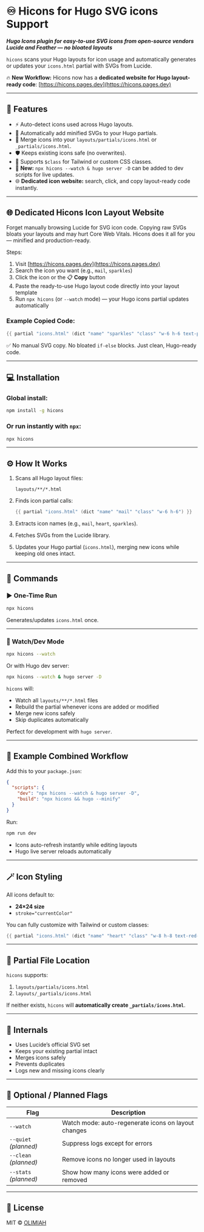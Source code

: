 # ♾️ Hicons for Hugo SVG icons Support 

***Hugo Icons plugin for easy-to-use SVG icons from open-source vendors Lucide and Feather — no bloated layouts***

`hicons` scans your Hugo layouts for icon usage and automatically generates or updates your `icons.html` partial with SVGs from Lucide.

🔥 **New Workflow:** Hicons now has a **dedicated website for Hugo layout-ready code**: [https://hicons.pages.dev](https://hicons.pages.dev)

---

## 🚀 Features

* ⚡ Auto-detect icons used across Hugo layouts.
* 🧠 Automatically add minified SVGs to your Hugo partials.
* 🧩 Merge icons into your `layouts/partials/icons.html` or `_partials/icons.html`.
* 🛡 Keeps existing icons safe (no overwrites).
* 🎨 Supports `$class` for Tailwind or custom CSS classes.
* 👀 **New:** `npx hicons --watch & hugo server -D` can be added to dev scripts for live updates.
* 🌐 **Dedicated icon website:** search, click, and copy layout-ready code instantly.

---

## 🌐 Dedicated Hicons Icon Layout Website

Forget manually browsing Lucide for SVG icon code. Copying raw SVGs bloats your layouts and may hurt Core Web Vitals. Hicons does it all for you — minified and production-ready.

Steps:

1. Visit [https://hicons.pages.dev](https://hicons.pages.dev)
2. Search the icon you want (e.g., `mail`, `sparkles`)
3. Click the icon or the 📋 **Copy** button
4. Paste the ready-to-use Hugo layout code directly into your layout template
5. Run `npx hicons` (or `--watch` mode) — your Hugo icons partial updates automatically

### Example Copied Code:

```go
{{ partial "icons.html" (dict "name" "sparkles" "class" "w-6 h-6 text-pink-500") }}
```

✅ No manual SVG copy. No bloated `if-else` blocks. Just clean, Hugo-ready code.

---

## 💻 Installation

### Global install:

```bash
npm install -g hicons
```

### Or run instantly with `npx`:

```bash
npx hicons
```

---

## ⚙️ How It Works

1. Scans all Hugo layout files:

   ```
   layouts/**/*.html
   ```
2. Finds icon partial calls:

   ```go
   {{ partial "icons.html" (dict "name" "mail" "class" "w-6 h-6") }}
   ```
3. Extracts icon names (e.g., `mail`, `heart`, `sparkles`).
4. Fetches SVGs from the Lucide library.
5. Updates your Hugo partial (`icons.html`), merging new icons while keeping old ones intact.

---

## 🏃 Commands

### ▶️ One-Time Run

```bash
npx hicons
```

Generates/updates `icons.html` once.

---

### 👀 Watch/Dev Mode

```bash
npx hicons --watch
```

Or with Hugo dev server:

```bash
npx hicons --watch & hugo server -D
```

`hicons` will:

* Watch all `layouts/**/*.html` files
* Rebuild the partial whenever icons are added or modified
* Merge new icons safely
* Skip duplicates automatically

Perfect for development with `hugo server`.

---

## 🧩 Example Combined Workflow

Add this to your `package.json`:

```json
{
  "scripts": {
    "dev": "npx hicons --watch & hugo server -D",
    "build": "npx hicons && hugo --minify"
  }
}
```

Run:

```bash
npm run dev
```

* Icons auto-refresh instantly while editing layouts
* Hugo live server reloads automatically

---

## 🪄 Icon Styling

All icons default to:

* **24×24 size**
* `stroke="currentColor"`

You can fully customize with Tailwind or custom classes:

```go
{{ partial "icons.html" (dict "name" "heart" "class" "w-8 h-8 text-red-500") }}
```

---

## 📁 Partial File Location

`hicons` supports:

1. `layouts/partials/icons.html`
2. `layouts/_partials/icons.html`

If neither exists, `hicons` will **automatically create `_partials/icons.html`**.

---

## 🧠 Internals

* Uses Lucide’s official SVG set
* Keeps your existing partial intact
* Merges icons safely
* Prevents duplicates
* Logs new and missing icons clearly

---

## 🧪 Optional / Planned Flags

| Flag                  | Description                                         |
| --------------------- | --------------------------------------------------- |
| `--watch`             | Watch mode: auto-regenerate icons on layout changes |
| `--quiet` *(planned)* | Suppress logs except for errors                     |
| `--clean` *(planned)* | Remove icons no longer used in layouts              |
| `--stats` *(planned)* | Show how many icons were added or removed           |

---

## 🪪 License

MIT © [OLIMIAH](https://olimah.pages.dev)